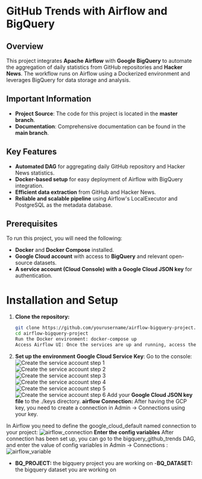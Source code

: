 # GitHub Trends with Airflow and BigQuery
## Overview
This project integrates **Apache Airflow** with **Google BigQuery** to automate the aggregation of daily statistics from GitHub repositories and **Hacker News**. The workflow runs on Airflow using a Dockerized environment and leverages BigQuery for data storage and analysis. 

## Important Information

- **Project Source**: The code for this project is located in the **master branch**.
- **Documentation**: Comprehensive documentation can be found in the **main branch**.
## Key Features

- **Automated DAG** for aggregating daily GitHub repository and Hacker News statistics.
- **Docker-based setup** for easy deployment of Airflow with BigQuery integration.
- **Efficient data extraction** from GitHub and Hacker News.
- **Reliable and scalable pipeline** using Airflow's LocalExecutor and PostgreSQL as the metadata database.

## Prerequisites

To run this project, you will need the following:

- **Docker** and **Docker Compose** installed.
- **Google Cloud account** with access to **BigQuery** and relevant open-source datasets.
- **A service account (Cloud Console) with a Google Cloud JSON key** for authentication.

# Installation and Setup

1. **Clone the repository:**
   ```bash
   git clone https://github.com/yourusername/airflow-bigquery-project.git
   cd airflow-bigquery-project
   Run the Docker environment: docker-compose up
   Access Airflow UI: Once the services are up and running, access the Airflow UI at http://localhost:8080 to monitor and manage the DAGs.
2. **Set up the environment**
   **Google Cloud Service Key**:
   Go to the console:
   ![Create the service account step 1](.\img\service_account.png)
   ![Create the service account step 2](.\img\service_account2.png)
   ![Create the service account step 3](.\img\service_account3.png)
   ![Create the service account step 4](.\img\service_account4.png)
   ![Create the service account step 5](.\img\service_account5.png)
   ![Create the service account step 6](.\img\service_account6.png)
   Add your **Google Cloud JSON key file** to the ./keys directory.
   **airflow Connection:**
After having the GCP key, you need to create a connection in Admin -> Connections using your key.

In Airflow you need to define the google_cloud_default named connection to your project:
   ![airflow_connection](.\img\airflow_connection.png)
   **Enter the config variables**
   After connection has been set up, you can go to the bigquery_github_trends DAG, and enter the value of config variables in Admin -> Connections :
   ![airflow_variable](.\img\airflow_variable.png)
  - **BQ_PROJECT:** the bigquery project you are working on
  -**BQ_DATASET:** the bigquery dataset you are working on



   
